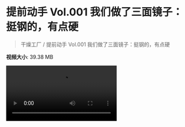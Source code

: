 # 提前动手 Vol.001 我们做了三面镜子：挺钢的，有点硬

> 干燥工厂 / 提前动手 Vol.001 我们做了三面镜子：挺钢的，有点硬

**视频大小**: 39.38 MB

<div class="video"><video src="https://file.hsyhx.top/archive/干燥工厂/001.mp4" controls preload>🤔 您的浏览器不支持 video 标签</video></div>